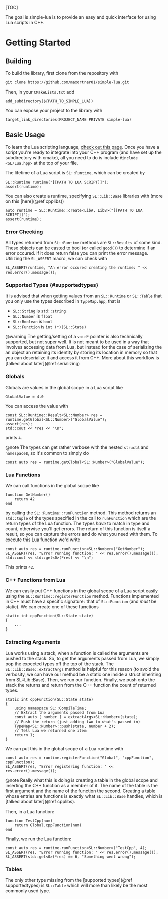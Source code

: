 [TOC]

The goal is simple-lua is to provide an easy and quick interface for using Lua scripts in C++.

# Getting Started

## Building
To build the library, first clone from the repository with 
~~~~~
git clone https://github.com/maxortner01/simple-lua.git
~~~~~
Then, in your `CMakeLists.txt` add
~~~~~~{.cpp}
add_subdirectory(${PATH_TO_SIMPLE_LUA})
~~~~~~
You can expose your project to the library with
~~~~~~{.cmake}
target_link_directories(PROJECT_NAME PRIVATE simple-lua)
~~~~~~

## Basic Usage
To learn the Lua scripting language, [check out this page](https://www.lua.org/start.html). Once you have a script you're ready to integrate into your C++ program (and have set up the subdirectory with cmake), all you need to do is include `#include <SL/Lua.hpp>` at the top of your file. 

The lifetime of a Lua script is `SL::Runtime`, which can be created by
~~~~~~{.cpp}
SL::Runtime runtime("[[PATH TO LUA SCRIPT]]");
assert(runtime);
~~~~~~
You can also create a runtime, specifying `SL::Lib::Base` libraries with (more on this [here](@ref cpplibs))
~~~~~~{.cpp}
auto runtime = SL::Runtime::create<LibA, LibB>("[[PATH TO LUA SCRIPT]]");
assert(runtime);
~~~~~~

### Error Checking
All types returned from `SL::Runtime` methods are `SL::Results` of some kind. These objects can be casted to bool (or called `good()`) to determine if an error occured. If it does return false you can print the error message. Utilizing the `SL_ASSERT` macro, we can check with
~~~~~~{.cpp}
SL_ASSERT(runtime, "An error occured creating the runtime: " << res.error().message());
~~~~~~

### Supported Types {#supportedtypes}
It is advised that when getting values from an `SL::Runtime` or `SL::Table` that you only use the types described in `TypeMap.hpp`, that is
 - `SL::String` is `std::string`
 - `SL::Number` is `float`
 - `SL::Boolean` is `bool`
 - `SL::Function` is `int (*)(SL::State)`

@warning
The getting/setting of a `void*` pointer is also technically supported, but not super well. It is not meant to be used in a way that involves accessing data from Lua, but instead for the case of serializing the an object an retaining its identity by storing its location in memory so that you can deserialize it and access it from C++. More about this workflow is [talked about later](@ref serializing)

### Globals
Globals are values in the global scope in a Lua script like
~~~~~~{.lua}
GlobalValue = 4.0
~~~~~~
You can access the value with
~~~~~~{.cpp}
const SL::Runtime::Result<SL::Number> res = runtime.getGlobal<SL::Number>("GlobalValue");
assert(res);
std::cout << *res << "\n";
~~~~~~
prints `4`. 

@note
The types can get rather verbose with the nested `struct`s and `namespace`s, so it's common to simply do
~~~~~~{.cpp}
const auto res = runtime.getGlobal<SL::Number>("GlobalValue");
~~~~~~

### Lua Functions
We can call functions in the global scope like
~~~~~~{.lua}
function GetNumber()
    return 42
end
~~~~~~
by calling the `SL::Runtime::runFunction` method. This method returns an `std::tuple` of the types specified in the call to `runFunction` which are the return types of the Lua function. The types *have* to match in type and count, otherwise you'll get errors. The return of this function is itself a result, so you can capture the errors and do what you need with them. To execute this Lua function we'd write
~~~~~~{.cpp}
const auto res = runtime.runFunction<SL::Number>("GetNumber");
SL_ASSERT(res, "Error running function: " << res.error().message());
std::cout << std::get<0>(*res) << "\n";
~~~~~~
This prints `42`.

### C++ Functions from Lua
We can easily put C++ functions in the global scope of a Lua script easily using the `SL::Runtime::registerFunction` method. Functions implemented in C++ must have a specific signature: that of `SL::Function` (and *must* be static). We can create one of these functions 
~~~~~~{.cpp}
static int cppFunction(SL::State state)
{
    ...
}
~~~~~~
### Extracting Arguments
Lua works using a stack, when a function is called the arguments are pushed to the stack. So, to get the arguments passed from Lua, we simply pop the expected types off the top of the stack. The `SL::Lib::Base::extractArgs` method is helpful for this reason (to avoid the verbosity, we can have our method be a static one inside a struct inheriting from SL::Lib::Base). Then, we run our function. Finally, we push onto the stack the returns and return from the C++ function the count of returned types.
~~~~~~{.cpp}
static int cppFunction(SL::State state)
{
    using namespace SL::CompileTime;
    // Extract the arguments passed from Lua
    const auto [ number ] = extractArgs<SL::Number>(state);
    // Push the return (just adding two to what's passed in)
    TypeMap<SL::Number>::push(state, number + 2);
    // Tell Lua we returned one item
    return 1;
}
~~~~~~
We can put this in the global scope of a Lua runtime with
~~~~~~{.cpp}
const auto res = runtime.registerFunction("Global", "cppFunction", cppFunction);
SL_ASSERT(res, "Error registering function: " << res.error().message());
~~~~~~

@note
Really what this is doing is creating a table in the global scope and inserting the C++ function as a member of it. The name of the table is the first argument and the name of the function the second. Creating a table whose entries are functions is exactly what `SL::Lib::Base` handles, which is [talked about later](@ref cpplibs).

Then, in a Lua function:
~~~~~~{.lua}
function TestCpp(num)
    return Global.cppFunction(num)
end
~~~~~~
Finally, we run the Lua function:
~~~~~~{.cpp}
const auto res = runtime.runFunction<SL::Number>("TestCpp", 4);
SL_ASSERT(res, "Error running function: " << res.error().message());
SL_ASSERT(std::get<0>(*res) == 6, "Something went wrong");
~~~~~~

### Tables
The only other type missing from the [supported types](@ref supportedtypes) is `SL::Table` which will more than likely be the most commonly used type. 
